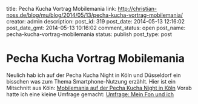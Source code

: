 title: Pecha Kucha Vortrag Mobilemania
link: http://christian-noss.de/blog/mu/blog/2014/05/13/pecha-kucha-vortrag-mobilemania/
creator: admin
description: 
post_id: 319
post_date: 2014-05-13 12:16:02
post_date_gmt: 2014-05-13 10:16:02
comment_status: open
post_name: pecha-kucha-vortrag-mobilemania
status: publish
post_type: post

# Pecha Kucha Vortrag Mobilemania

Neulich hab ich auf der Pecha Kucha Night in Köln und Düsseldorf ein bisschen was zum Thema Smartphone-Nutzung erzählt. Hier ist ein Mitschnitt aus Köln: [Mobilemania auf der Pecha Kucha Night in Köln](http://bit.ly/RnvYpy) Vorab hatte ich eine kleine Umfrage gemacht: [Umfrage: Mein Fon und ich](http://bit.ly/1g35uFd)